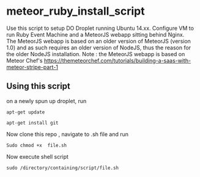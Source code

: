 # meteor_ruby_install_script

Use this script to setup DO Droplet running Ubuntu 14.xx. Configure VM to run Ruby Event Machine and a MeteorJS webapp sitting behind Nginx.  
The MeteorJS webapp is based on an older version of MeteorJS (version 1.0) and as such requires an older version of NodeJS, thus the reason for the older NodeJS installation. Note : the MeteorJS webapp is based on Meteor Chef's https://themeteorchef.com/tutorials/building-a-saas-with-meteor-stripe-part-1


## Using this script
on a newly spun up droplet, run 

`apt-get update`

`apt-get install git`

Now clone this repo , navigate to .sh file and run 

`Sudo chmod +x  file.sh`  

Now execute shell script

`sudo /directory/containing/script/file.sh`

